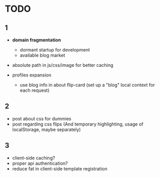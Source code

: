 TODO
=======

1
-------

- **domain fragmentation**
  - dormant startup for development
  - available blog market

- absolute path in js/css/image for better caching

- profiles expansion
  - use blog info in about flip-card (set up a "blog" local context for each request)




2
-------

- post about css for dummies
- post regarding css flips (And temporary highlighting, usage of localStorage, maybe separately)



3
-------

- client-side caching?
- proper api authentication?
- reduce fat in client-side template registration